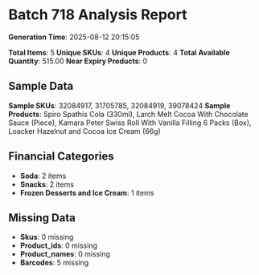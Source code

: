 # Batch 718 Analysis Report

**Generation Time**: 2025-08-12 20:15:05

**Total Items**: 5
**Unique SKUs**: 4
**Unique Products**: 4
**Total Available Quantity**: 515.00
**Near Expiry Products**: 0

## Sample Data
**Sample SKUs**: 32084917, 31705785, 32084919, 39078424
**Sample Products**: Spiro Spathis Cola (330ml), Larch Melt Cocoa With Chocolate Sauce (Piece), Kamara Peter Swiss Roll With Vanilla Filling 6 Packs (Box), Loacker Hazelnut and Cocoa Ice Cream (66g)

## Financial Categories
- **Soda**: 2 items
- **Snacks**: 2 items
- **Frozen Desserts and Ice Cream**: 1 items

## Missing Data
- **Skus**: 0 missing
- **Product_ids**: 0 missing
- **Product_names**: 0 missing
- **Barcodes**: 5 missing
